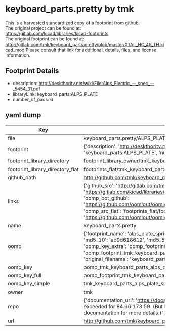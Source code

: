 # keyboard_parts.pretty by tmk  
This is a harvested standardized copy of a footprint from github.  
The original project can be found at:  
https://gitlab.com/kicad/libraries/kicad-footprints  
The original footprint can be found at:
http://gitlab.com/tmk/keyboard_parts.pretty/blob/master/XTAL_HC_49_TH.kicad_mod
Please consult that link for additional, details, files, and license information.  
## Footprint Details
* description: http://deskthority.net/wiki/File:Alps_Electric_--_spec_--_5454_31.pdf  
* libraryLink: keyboard_parts:ALPS_PLATE  
* number_of_pads: 6  
## yaml dump  
| Key | Value |  
| --- | --- |  
| file | keyboard_parts.pretty/ALPS_PLATE_SPRING.kicad_mod |  
| footprint | {'description': 'http://deskthority.net/wiki/File:Alps_Electric_--_spec_--_5454_31.pdf', 'libraryLink': 'keyboard_parts:ALPS_PLATE', 'number_of_pads': 6} |  
| footprint_library_directory | footprint_library_owner/tmk_keyboard_parts.pretty |  
| footprint_library_directory_flat | footprints_flat/tmk_keyboard_parts_alps_plate_spring/working |  
| github_path | http://github.com/tmk/keyboard_parts.pretty/blob/master/ALPS_PLATE_SPRING.kicad_mod |  
| links | {'github_src': 'http://gitlab.com/tmk/keyboard_parts.pretty/blob/master/XTAL_HC_49_TH.kicad_mod', 'github_src_repo': 'https://gitlab.com/kicad/libraries/kicad-footprints', 'oomp_bot': 'footprints/tmk_keyboard_parts_alps_plate_spring/working', 'oomp_bot_github': 'https://github.com/oomlout/oomlout_oomp_footprint_bot/tree/main/footprints/tmk_keyboard_parts_alps_plate_spring/working', 'oomp_src_flat': 'footprints_flat/footprints_flat/tmk_keyboard_parts_alps_plate_spring/working', 'oomp_src_flat_github': 'https://github.com/oomlout/oomlout_oomp_footprint_src/tree/main/footprints_flat/tmk_keyboard_parts_alps_plate_spring/working'} |  
| name | keyboard_parts.pretty |  
| oomp | {'footprint_name': 'alps_plate_spring', 'library_name': 'keyboard_parts', 'md5': 'ab9d618612556d0df4e3fb4a27569091', 'md5_10': 'ab9d618612', 'md5_5': 'ab9d6', 'md5_6': 'ab9d61', 'oomp_key': 'oomp_tmk_keyboard_parts_alps_plate_spring', 'oomp_key_extra': 'oomp_footprint_tmk_keyboard_parts_alps_plate_spring', 'oomp_key_full': 'oomp_footprint_tmk_keyboard_parts_alps_plate_spring_ab9d61', 'oomp_key_simple': 'tmk_keyboard_parts_alps_plate_spring', 'original_filename': 'keyboard_parts.pretty/ALPS_PLATE_SPRING.kicad_mod', 'owner_name': 'tmk'} |  
| oomp_key | oomp_tmk_keyboard_parts_alps_plate_spring |  
| oomp_key_full | oomp_footprint_tmk_keyboard_parts_alps_plate_spring |  
| oomp_key_simple | tmk_keyboard_parts_alps_plate_spring |  
| owner | tmk |  
| repo | {'documentation_url': 'https://docs.github.com/rest/overview/resources-in-the-rest-api#rate-limiting', 'message': "API rate limit exceeded for 84.66.173.59. (But here's the good news: Authenticated requests get a higher rate limit. Check out the documentation for more details.)"} |  
| url | http://github.com/tmk/keyboard_parts.pretty |  

